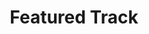 ---
title: 'Featured Track'
embed_code: '<iframe width="100%" height="300" scrolling="no" frameborder="no" allow="autoplay" src="https://w.soundcloud.com/player/?url=https%3A//api.soundcloud.com/tracks/521143665&color=%23ff5500&auto_play=false&hide_related=false&show_comments=true&show_user=true&show_reposts=false&show_teaser=true&visual=true"></iframe><div style="font-size: 10px; color: #cccccc;line-break: anywhere;word-break: normal;overflow: hidden;white-space: nowrap;text-overflow: ellipsis; font-family: Interstate,Lucida Grande,Lucida Sans Unicode,Lucida Sans,Garuda,Verdana,Tahoma,sans-serif;font-weight: 100;"><a href="https://soundcloud.com/glassparc" title="glassparc" target="_blank" style="color: #cccccc; text-decoration: none;">glassparc</a> · <a href="https://soundcloud.com/glassparc/garden" title="Garden" target="_blank" style="color: #cccccc; text-decoration: none;">Garden</a></div>'
url: 'https://soundcloud.com/glassparc'
---